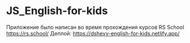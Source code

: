 # JS_English-for-kids
Приложение было написан во время прохождения курсов RS School https://rs.school/
Деплой: https://dshevv-english-for-kids.netlify.app/

